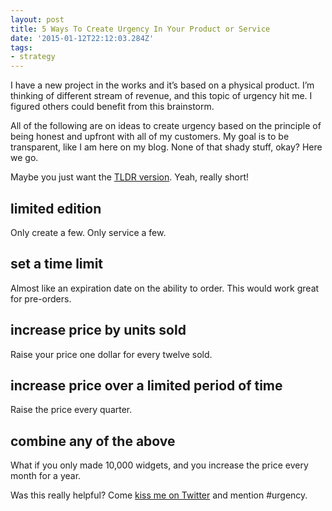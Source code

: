 ```yaml
---
layout: post
title: 5 Ways To Create Urgency In Your Product or Service
date: '2015-01-12T22:12:03.284Z'
tags:
- strategy
---
```


I have a new project in the works and it’s based on a physical product. I’m thinking of different stream of revenue, and this topic of urgency hit me. I figured others could benefit from this brainstorm.

All of the following are on ideas to create urgency based on the principle of being honest and upfront with all of my customers. My goal is to be transparent, like I am here on my blog. None of that shady stuff, okay? Here we go.

Maybe you just want the [TLDR version](http://blog.chancesmith.org/create-urgency-for-products-services/). Yeah, really short!

## limited edition
Only create a few. Only service a few.

## set a time limit
Almost like an expiration date on the ability to order. This would work great for pre-orders.

## increase price by units sold
Raise your price one dollar for every twelve sold.

## increase price over a limited period of time
Raise the price every quarter.

## combine any of the above
What if you only made 10,000 widgets, and you increase the price every month for a year.

Was this really helpful? Come [kiss me on Twitter](https://twitter.com/chance_smith) and mention #urgency.

